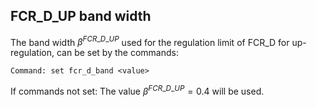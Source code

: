 ## FCR_D_UP band width
The band width $β^{FCR\_D\_UP}$ used for the regulation limit of FCR_D for up-regulation, can be set by the commands:
```
Command: set fcr_d_band <value>
```

If commands not set: The value $β^{FCR\_D\_UP} = 0.4$ will be used.